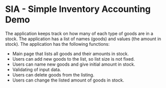SIA - Simple Inventory Accounting Demo
=============
The application keeps track on how many of each type of goods are in a stock. The application has a list of names (goods) and values (the amount in stock). 
The application has the following functions:

  * Main page that lists all goods and their amounts in stock.
  * Users can add new goods to the list, so list size is not fixed.
  * Users can name new goods and give initial amount in stock.
  * Validating of input data.
  * Users can delete goods from the listing.
  * Users can change the listed amount of goods in stock.
  
